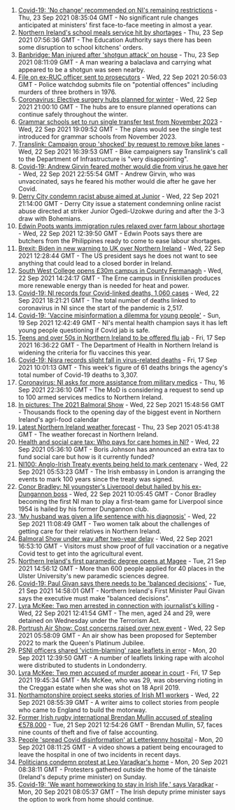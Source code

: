 1. [Covid-19: 'No change' recommended on NI's remaining restrictions](https://www.bbc.co.uk/news/uk-northern-ireland-58657582?at_medium=RSS&at_campaign=KARANGA) - Thu, 23 Sep 2021 08:35:04 GMT - No significant rule changes anticipated at ministers' first face-to-face meeting in almost a year.
2. [Northern Ireland's school meals service hit by shortages](https://www.bbc.co.uk/news/uk-northern-ireland-58657580?at_medium=RSS&at_campaign=KARANGA) - Thu, 23 Sep 2021 07:56:36 GMT - The Education Authority says there has been some disruption to school kitchens' orders.
3. [Banbridge: Man injured after 'shotgun attack' on house](https://www.bbc.co.uk/news/uk-northern-ireland-58662873?at_medium=RSS&at_campaign=KARANGA) - Thu, 23 Sep 2021 08:11:09 GMT - A man wearing a balaclava and carrying what appeared to be a shotgun was seen nearby.
4. [File on ex-RUC officer sent to prosecutors](https://www.bbc.co.uk/news/uk-northern-ireland-58656146?at_medium=RSS&at_campaign=KARANGA) - Wed, 22 Sep 2021 20:56:03 GMT - Police watchdog submits file on "potential offences" including murders of three brothers in 1976.
5. [Coronavirus: Elective surgery hubs planned for winter](https://www.bbc.co.uk/news/uk-northern-ireland-58657420?at_medium=RSS&at_campaign=KARANGA) - Wed, 22 Sep 2021 21:00:10 GMT - The hubs are to ensure planned operations can continue safely throughout the winter.
6. [Grammar schools set to run single transfer test from November 2023](https://www.bbc.co.uk/news/uk-northern-ireland-58649897?at_medium=RSS&at_campaign=KARANGA) - Wed, 22 Sep 2021 19:09:52 GMT - The plans would see the single test introduced for grammar schools from November 2023.
7. [Translink: Campaign group 'shocked' by request to remove bike lanes](https://www.bbc.co.uk/news/uk-northern-ireland-58649774?at_medium=RSS&at_campaign=KARANGA) - Wed, 22 Sep 2021 16:39:53 GMT - Bike campaigners say Translink's call to the Department of Infrastructure is "very disappointing".
8. [Covid-19: Andrew Girvin feared mother would die from virus he gave her](https://www.bbc.co.uk/news/uk-northern-ireland-58649891?at_medium=RSS&at_campaign=KARANGA) - Wed, 22 Sep 2021 22:55:54 GMT - Andrew Girvin, who was unvaccinated, says he feared his mother would die after he gave her Covid.
9. [Derry City condemn racist abuse aimed at Junior](https://www.bbc.co.uk/sport/northern-ireland/58656756?at_medium=RSS&at_campaign=KARANGA) - Wed, 22 Sep 2021 21:14:00 GMT - Derry City issue a statement condemning online racist abuse directed at striker Junior Ogedi-Uzokwe during and after the 3-3 draw with Bohemians.
10. [Edwin Poots wants immigration rules relaxed over farm labour shortage](https://www.bbc.co.uk/news/uk-northern-ireland-58652210?at_medium=RSS&at_campaign=KARANGA) - Wed, 22 Sep 2021 12:39:50 GMT - Edwin Poots says there are butchers from the Philippines ready to come to ease labour shortages.
11. [Brexit: Biden in new warning to UK over Northern Ireland](https://www.bbc.co.uk/news/uk-northern-ireland-58648729?at_medium=RSS&at_campaign=KARANGA) - Wed, 22 Sep 2021 12:28:44 GMT - The US president says he does not want to see anything that could lead to a closed border in Ireland.
12. [South West College opens £30m campus in County Fermanagh](https://www.bbc.co.uk/news/uk-northern-ireland-58649776?at_medium=RSS&at_campaign=KARANGA) - Wed, 22 Sep 2021 14:24:17 GMT - The Erne campus in Enniskillen produces more renewable energy than is needed for heat and power.
13. [Covid-19: NI records four Covid-linked deaths, 1,060 cases](https://www.bbc.co.uk/news/uk-northern-ireland-58654011?at_medium=RSS&at_campaign=KARANGA) - Wed, 22 Sep 2021 18:21:21 GMT - The total number of deaths linked to coronavirus in NI since the start of the pandemic is 2,517.
14. [Covid-19: 'Vaccine misinformation a dilemma for young people'](https://www.bbc.co.uk/news/uk-northern-ireland-58616080?at_medium=RSS&at_campaign=KARANGA) - Sun, 19 Sep 2021 12:42:49 GMT - NI's mental health champion says it has left young people questioning if Covid jab is safe.
15. [Teens and over 50s in Northern Ireland to be offered flu jab](https://www.bbc.co.uk/news/uk-northern-ireland-58602611?at_medium=RSS&at_campaign=KARANGA) - Fri, 17 Sep 2021 16:36:22 GMT - The Department of Health in Northern Ireland is widening the criteria for flu vaccines this year.
16. [Covid-19: Nisra records slight fall in virus-related deaths](https://www.bbc.co.uk/news/uk-northern-ireland-58596552?at_medium=RSS&at_campaign=KARANGA) - Fri, 17 Sep 2021 10:01:13 GMT - This week's figure of 61 deaths brings the agency's total number of Covid-19 deaths to 3,307.
17. [Coronavirus: NI asks for more assistance from military medics](https://www.bbc.co.uk/news/uk-northern-ireland-58587860?at_medium=RSS&at_campaign=KARANGA) - Thu, 16 Sep 2021 22:36:10 GMT - The MoD is considering a request to send up to 100 armed services medics to Northern Ireland.
18. [In pictures: The 2021 Balmoral Show](https://www.bbc.co.uk/news/uk-northern-ireland-58656142?at_medium=RSS&at_campaign=KARANGA) - Wed, 22 Sep 2021 15:48:56 GMT - Thousands flock to the opening day of the biggest event in Northern Ireland's agri-food calendar
19. [Latest Northern Ireland weather forecast](https://www.bbc.co.uk/news/uk-northern-ireland-26018439?at_medium=RSS&at_campaign=KARANGA) - Thu, 23 Sep 2021 05:41:38 GMT - The weather forecast in Northern Ireland.
20. [Health and social care tax: Who pays for care homes in NI?](https://www.bbc.co.uk/news/uk-northern-ireland-58642660?at_medium=RSS&at_campaign=KARANGA) - Wed, 22 Sep 2021 05:36:10 GMT - Boris Johnson has announced an extra tax to fund social care but how is it currently funded?
21. [NI100: Anglo-Irish Treaty events being held to mark centenary](https://www.bbc.co.uk/news/uk-northern-ireland-58644107?at_medium=RSS&at_campaign=KARANGA) - Wed, 22 Sep 2021 05:53:23 GMT - The Irish embassy in London is arranging the events to mark 100 years since the treaty was signed.
22. [Conor Bradley: NI youngster's Liverpool debut hailed by his ex-Dungannon boss](https://www.bbc.co.uk/sport/football/58649265?at_medium=RSS&at_campaign=KARANGA) - Wed, 22 Sep 2021 10:05:45 GMT - Conor Bradley becoming the first NI man to play a first-team game for Liverpool since 1954 is hailed by his former Dungannon club.
23. ['My husband was given a life sentence with his diagnosis'](https://www.bbc.co.uk/news/58641689?at_medium=RSS&at_campaign=KARANGA) - Wed, 22 Sep 2021 11:08:49 GMT - Two women talk about the challenges of getting care for their relatives in Northern Ireland.
24. [Balmoral Show under way after two-year delay](https://www.bbc.co.uk/news/uk-northern-ireland-58652864?at_medium=RSS&at_campaign=KARANGA) - Wed, 22 Sep 2021 16:53:10 GMT - Visitors must show proof of full vaccination or a negative Covid test to get into the agricultural event.
25. [Northern Ireland's first paramedic degree opens at Magee](https://www.bbc.co.uk/news/uk-northern-ireland-58643227?at_medium=RSS&at_campaign=KARANGA) - Tue, 21 Sep 2021 14:56:12 GMT - More than 600 people applied for 40 places in the Ulster University's new paramedic sciences degree.
26. [Covid-19: Paul Givan says there needs to be 'balanced decisions'](https://www.bbc.co.uk/news/uk-northern-ireland-58643229?at_medium=RSS&at_campaign=KARANGA) - Tue, 21 Sep 2021 14:58:01 GMT - Northern Ireland's First Minister Paul Givan says the executive must make "balanced decisions".
27. [Lyra McKee: Two men arrested in connection with journalist's killing](https://www.bbc.co.uk/news/uk-northern-ireland-foyle-west-58649739?at_medium=RSS&at_campaign=KARANGA) - Wed, 22 Sep 2021 12:41:54 GMT - The men, aged 24 and 29, were detained on Wednesday under the Terrorism Act.
28. [Portrush Air Show: Cost concerns raised over new event](https://www.bbc.co.uk/news/uk-northern-ireland-58644105?at_medium=RSS&at_campaign=KARANGA) - Wed, 22 Sep 2021 05:58:09 GMT - An air show has been proposed for September 2022 to mark the Queen's Platinum Jubilee.
29. [PSNI officers shared 'victim-blaming' rape leaflets in error](https://www.bbc.co.uk/news/uk-northern-ireland-foyle-west-58621849?at_medium=RSS&at_campaign=KARANGA) - Mon, 20 Sep 2021 12:39:50 GMT - A number of leaflets linking rape with alcohol were distributed to students in Londonderry.
30. [Lyra McKee: Two men accused of murder appear in court](https://www.bbc.co.uk/news/uk-northern-ireland-foyle-west-58593564?at_medium=RSS&at_campaign=KARANGA) - Fri, 17 Sep 2021 19:45:34 GMT - Ms McKee, who was 29, was observing rioting in the Creggan estate when she was shot on 18 April 2019.
31. [Northamptonshire project seeks stories of Irish M1 workers](https://www.bbc.co.uk/news/uk-england-northamptonshire-58644693?at_medium=RSS&at_campaign=KARANGA) - Wed, 22 Sep 2021 08:55:39 GMT - A writer aims to collect stories from people who came to England to build the motorway.
32. [Former Irish rugby international Brendan Mullin accused of stealing €578,000](https://www.bbc.co.uk/news/world-europe-58637038?at_medium=RSS&at_campaign=KARANGA) - Tue, 21 Sep 2021 12:54:26 GMT - Brendan Mullin, 57, faces nine counts of theft and five of false accounting.
33. [People 'spread Covid disinformation' at Letterkenny hospital](https://www.bbc.co.uk/news/world-europe-58622554?at_medium=RSS&at_campaign=KARANGA) - Mon, 20 Sep 2021 08:11:25 GMT - A video shows a patient being encouraged to leave the hospital in one of two incidents in recent days.
34. [Politicians condemn protest at Leo Varadkar's home](https://www.bbc.co.uk/news/world-europe-58623079?at_medium=RSS&at_campaign=KARANGA) - Mon, 20 Sep 2021 08:38:11 GMT - Protesters gathered outside the home of the tánaiste (Ireland's deputy prime minister) on Sunday.
35. [Covid-19: 'We want homeworking to stay in Irish life,' says Varadkar](https://www.bbc.co.uk/news/world-europe-58616086?at_medium=RSS&at_campaign=KARANGA) - Mon, 20 Sep 2021 08:05:37 GMT - The Irish deputy prime minister says the option to work from home should continue.
